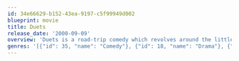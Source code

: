 ```yaml
---
id: 34e66629-b152-43ea-9197-c5f99949d002
blueprint: movie
title: Duets
release_date: '2000-09-09'
overview: 'Duets is a road-trip comedy which revolves around the little known world of karaoke and the whimsical characters who inhabit it. All roads lead to Omaha, site of a national karaoke competition where this motley group of singers and stars come together for a blow-out sing-off.'
genres: '[{"id": 35, "name": "Comedy"}, {"id": 18, "name": "Drama"}, {"id": 10402, "name": "Music"}]'
---
```

